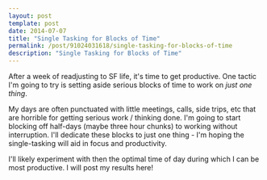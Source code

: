 ```yaml
---
layout: post
template: post
date: 2014-07-07
title: "Single Tasking for Blocks of Time"
permalink: /post/91024031618/single-tasking-for-blocks-of-time
description: "Single Tasking for Blocks of Time"
---
```

After a week of readjusting to SF life, it's time to get productive. One tactic I'm going to try is setting aside serious blocks of time to work on _just one thing_.

My days are often punctuated with little meetings, calls, side trips, etc that are horrible for getting serious work / thinking done. I'm going to start blocking off half-days (maybe three hour chunks) to working without interruption. I'll dedicate these blocks to just one thing - I'm hoping the single-tasking will aid in focus and productivity.

I'll likely experiment with then the optimal time of day during which I can be most productive. I will post my results here!